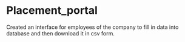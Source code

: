 # Placement_portal
Created an interface for employees of the company to fill in data into database and then download it in csv form.
